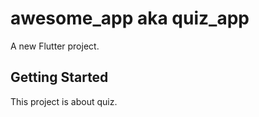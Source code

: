 # awesome_app aka quiz_app

A new Flutter project.

## Getting Started

This project is about quiz.

